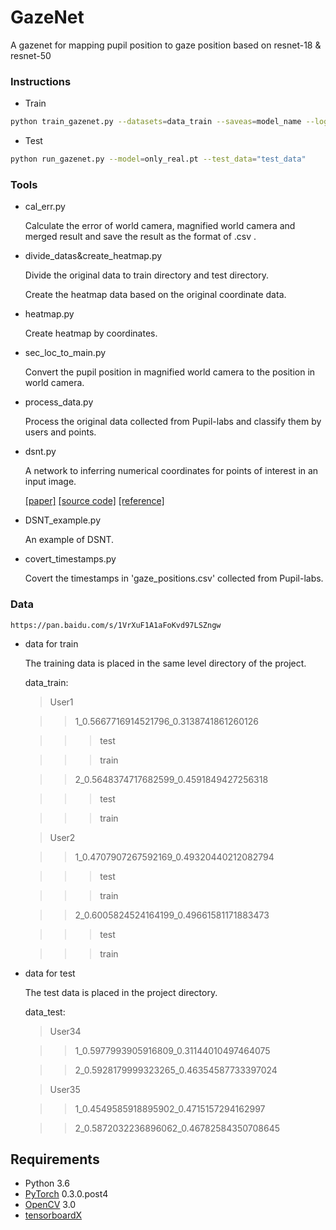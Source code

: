 # GazeNet
A gazenet for mapping pupil position to gaze position based on resnet-18 &amp; resnet-50

### Instructions

- Train

```bash
python train_gazenet.py --datasets=data_train --saveas=model_name --log=log_name --test=True
```

- Test

```bash
python run_gazenet.py --model=only_real.pt --test_data="test_data"
```

### Tools

- cal_err.py

  Calculate the error of world camera, magnified world camera and merged result and save the result as the format of .csv .

- divide_datas&create_heatmap.py

  Divide the original data to train directory  and test directory.

  Create the heatmap data based on the original coordinate data.

- heatmap.py

  Create heatmap by coordinates.

- sec_loc_to_main.py

  Convert the pupil position in  magnified world camera to the position in world camera.

- process_data.py

  Process the original data collected from Pupil-labs and classify them by users and points.

- dsnt.py

  A network to inferring numerical coordinates for points of interest in an input image.

  [[paper]](https://arxiv.org/abs/1801.07372)  [[source code]](<https://github.com/anibali/dsntnn>)  [[reference]](https://blog.csdn.net/csdnforyou/article/details/108519676)

- DSNT_example.py

  An example of DSNT.

- covert_timestamps.py

  Covert the timestamps in 'gaze_positions.csv' collected from Pupil-labs.

### Data

```http
https://pan.baidu.com/s/1VrXuF1A1aFoKvd97LSZngw
```

- data for train

  The training data is placed in the same level directory of the project.

  data_train:

  > User1

  > > 1_0.5667716914521796_0.3138741861260126

  > > > test

  > > > train

  > > 2_0.5648374717682599_0.4591849427256318

  > > > test

  > > > train

  > User2

  > > 1_0.4707907267592169_0.49320440212082794

  > > > test

  > > > train

  > > 2_0.6005824524164199_0.49661581171883473

  > > > test

  > > > train

- data for test

  The test data is placed in the project directory.

  data_test:

  > User34

  > > 1_0.5977993905916809_0.31144010497464075

  > >2_0.5928179999323265_0.46354587733397024

  > User35

  > > 1_0.4549585918895902_0.4715157294162997

  > > 2_0.5872032236896062_0.46782584350708645

## Requirements

- Python 3.6
- [PyTorch](http://pytorch.org/) 0.3.0.post4
- [OpenCV](https://opencv.org/opencv-3-3.html) 3.0
- [tensorboardX](https://github.com/lanpa/tensorboard-pytorch/tree/master/tensorboardX)